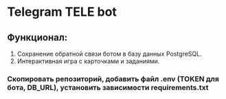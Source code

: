 # Telegram TELE bot
## Функционал:
1. Сохранение обратной связи ботом в базу данных PostgreSQL.
2. Интерактивная игра с карточками и заданиями.

### Скопировать репозиторий, добавить файл .env (TOKEN для бота, DB_URL), установить зависимости requirements.txt
